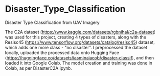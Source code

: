 # Disaster_Type_Classification
Disaster Type Classification from UAV Imagery

The C2A dataset (https://www.kaggle.com/datasets/rgbnihal/c2a-dataset) was used for this project, creating 4 types of disasters, along with the Resisc45 (https://www.tensorflow.org/datasets/catalog/resisc45) dataset, which adds one more class - "no disaster". I preprocessed the dataset locally, uploaded the processed data onto Hugging Face (https://huggingface.co/datasets/iasminaiacob/disaster-classif), and then loaded it into Google Colab. The model creation and training was done in Colab, as per DisasterC2A.ipynb.  
